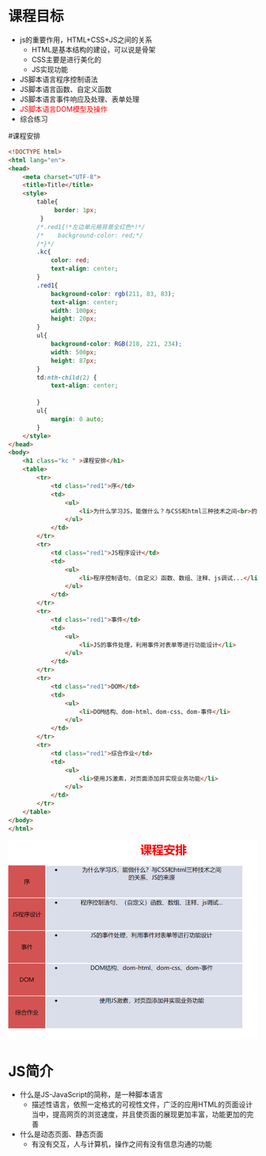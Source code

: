 # 课程目标

- js的重要作用，HTML+CSS+JS之间的关系
  - HTML是基本结构的建设，可以说是骨架
  - CSS主要是进行美化的
  - JS实现功能
- JS脚本语言程序控制语法
- JS脚本语言函数、自定义函数
- JS脚本语言事件响应及处理、表单处理
- <font style="color:red">JS脚本语言DOM模型及操作</font>
- 综合练习

#课程安排

```html
<!DOCTYPE html>
<html lang="en">
<head>
    <meta charset="UTF-8">
    <title>Title</title>
    <style>
        table{
             border: 1px;
         }
        /*.red1{!*左边单元格背景全红色*!*/
        /*    background-color: red;*/
        /*}*/
        .kc{
            color: red;
            text-align: center;
        }
        .red1{
            background-color: rgb(211, 83, 83);
            text-align: center;
            width: 100px;
            height: 20px;
        }
        ul{
            background-color: RGB(218, 221, 234);
            width: 500px;
            height: 87px;
        }
        td:nth-child(2) {
            text-align: center;

        }
        ul{
            margin: 0 auto;
        }
    </style>
</head>
<body>
    <h1 class="kc " >课程安排</h1>
    <table>
        <tr>
            <td class="red1">序</td>
            <td>
                <ul>
                    <li>为什么学习JS，能做什么？与CSS和html三种技术之间<br>的关系、JS的来源</li>
                </ul>
            </td>
        </tr>
        <tr>
            <td class="red1">JS程序设计</td>
            <td>
                <ul>
                    <li>程序控制语句、（自定义）函数、数组、注释、js调试...</li>
                </ul>
            </td>
        </tr>
        <tr>
            <td class="red1">事件</td>
            <td>
                <ul>
                    <li>JS的事件处理，利用事件对表单等进行功能设计</li>
                </ul>
            </td>
        </tr>
        <tr>
            <td class="red1">DOM</td>
            <td>
                <ul>
                    <li>DOM结构、dom-html、dom-css、dom-事件</li>
                </ul>
            </td>
        </tr>
        <tr>
            <td class="red1">综合作业</td>
            <td>
                <ul>
                    <li>使用JS激素，对页面添加并实现业务功能</li>
                </ul>
            </td>
        </tr>
    </table>
</body>
</html>
```

<img src="..\img\Snipaste_2021-01-15_22-01-32.png">

# JS简介

- 什么是JS-JavaScript的简称，是一种脚本语言
  - 描述性语言，依照一定格式的可视性文件，广泛的应用HTML的页面设计当中，提高网页的浏览速度，并且使页面的展现更加丰富，功能更加的完善
- 什么是动态页面、静态页面
  - 有没有交互，人与计算机，操作之间有没有信息沟通的功能 
